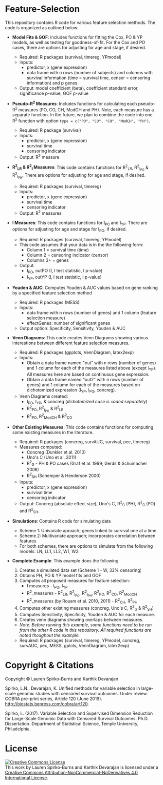 # Feature-Selection
This repository contains R code for various feature selection methods. The code is organized as outlined below.

* **Model Fits & GOF**: Includes functions for fitting the Cox, PO & YP models, as well as testing for goodness-of-fit.  For the Cox and PO cases, there are options for adjusting for age and stage, if desired. 
  * Required: R packages (survival, timereg, YPmodel)
  * Inputs: 
    * predictor, x (gene expression)
    * data frame with n rows (number of subjects) and columns with survival information (time = survival time, censor = censoring information) and p genes   
  * Output: model coefficient (beta), coefficient standard error, significance p-value, GOF p-value
  
* **Pseudo-R<sup>2</sup> Measures**: Includes functions for calculating each pseudo-R<sup>2</sup> measures (PO, CO, CH, ModCH and PH).  Note, each measure has a separate function.  In the future, we plan to combine the code into one R<sup>2</sup> function with option `type = c("PO", "CO", "CH", "ModCH", "PH")`. 
  * Required: R package (survival)
  * Inputs: 
    * predictor, x (gene expression)
    * survival time
    * censoring indicator
  * Output: R<sup>2</sup> measure
  
* **R<sup>2</sup><sub>LR</sub> & R<sup>2</sup><sub>I</sub> Measures**: This code contains functions for R<sup>2</sup><sub>LR</sub>, R<sup>2</sup><sub>I<sub>PO</sub></sub> & R<sup>2</sup><sub>I<sub>PH</sub></sub>. There are options for adjusting for age and stage, if desired.
  * Required: R packages (survival, timereg)
  * Inputs: 
    * predictor, x (gene expression)
    * survival time
    * censoring indicator
  * Output: R<sup>2</sup> measures
  
* **I Measures**: This code contains functions for I<sub>PO</sub> and I<sub>YP</sub>. There are options for adjusting for age and stage for I<sub>PO</sub>, if desired.
  * Required: R packages (survival, timereg, YPmodel)
  * This code assumes that your data is in the the following form:
    * Column 1 = survival time (time)
    * Column 2 = censoring indicator (censor)
    * Columns 3+ = genes
  * Output: 
    * I<sub>PO</sub>, outPO (I, I test statistic, I p-value)
    * I<sub>YP</sub>, outYP (I, I test statistic, I p-value)
  
* **Youden & AUC**: Computes Youden & AUC values based on gene ranking by a specified feature selection method
  * Required: R packages (MESS)
  * Inputs: 
    * data frame with n rows (number of genes) and 1 column (feature selection measure)
    * effectGenes: number of significant genes
  * Output option: Specificity, Sensitivity, Youden & AUC 

* **Venn Diagrams**: This code creates Venn Diagrams showing various interestions between different feature selection measures.
  * Required: R packages (gpplots, VennDiagram, latex2exp)
  * Inputs: 
    * Obtain a data frame named "out" with n rows (number of genes) and	1 column for each of the measures listed above (except I<sub>YP</sub>). All measures here are based on continuous gene expression. 
    * Obtain a data frame named "out2" with n rows (number of genes) and 1 column for each of the measures based on dichotomized expression (I<sub>YP</sub>, I<sub>PO</sub>, concreg). 
  * Venn Diagrams created: 
    * I<sub>PO</sub>, I<sub>YP</sub>, & concreg (*dichotomized case is coded separately*)
    * R<sup>2</sup><sub>PO</sub>, R<sup>2</sup><sub>I<sub>PO</sub></sub> & R<sup>2</sup><sub>LR</sub> 
    * R<sup>2</sup><sub>PO</sub>, R<sup>2</sup><sub>ModCH</sub> & R<sup>2</sup><sub>CO</sub>
    
* **Other Existing Measures**: This code contains functions for computing some existing measures in the literature.
  * Required: R packages (concreg, survAUC, survival, pec, timereg)
  * Measures computed:
    * Concreg (Dunkler et al. 2010)
    * Uno's C (Uno et al. 2011)
    * R<sup>2</sup><sub>G</sub> - PH & PO cases (Graf et al. 1999; Gerds & Schumacher 2006)
    * R<sup>2</sup><sub>SH</sub> (Schemper & Henderson 2000)
  * Inputs: 
    * predictor, x (gene expression)
    * survival time
    * censoring indicator
  * Output: Concreg (absolute effect size), Uno's C, R<sup>2</sup><sub>G</sub> (PH), R<sup>2</sup><sub>G</sub> (PO) and R<sup>2</sup><sub>SH</sub>.
    
* **Simulations**: Contains R code for simulating data
  * Scheme 1: Univariate aproach; genes linked to survival one at a time
  * Scheme 2: Multivariate approach; incorporates correlation between features
  * For both schemes, there are options to simulate from the following models: LN, LL1, LL2, W1, W2

* **Complete Example**: This example does the following
  1. Creates a simulated data set (Scheme 1 - W, 33% censoring)
  2. Obtains PH, PO & YP model fits and GOF
  3. Computes all proposed measures for feature selection:
     * I measures - I<sub>PO</sub>, I<sub>YP</sub>
     * R<sup>2</sup>_measures - R<sup>2</sup><sub>LR</sub>, R<sup>2</sup><sub>I<sub>PO</sub></sub>, R<sup>2</sup><sub>I<sub>PH</sub></sub>, R<sup>2</sup><sub>PO</sub>, R<sup>2</sup><sub>CO</sub>, R<sup>2</sup><sub>ModCH</sub>
     * R<sup>2</sup>_measures (by Rouam et al. 2010, 2011) - R<sup>2</sup><sub>CH</sub>, R<sup>2</sup><sub>PH</sub>
 	4.  Computes other existing measures (concreg, Uno's C, R<sup>2</sup><sub>G</sub> & R<sup>2</sup><sub>SH</sub>)
 	5.  Computes Sensitivity, Specificity, Youden & AUC for each measure.
 	6.  Creates venn diagrams showing overlaps between measures.
  
  * *Note:  Before running this example, some functions need to be run from the other R code in this repository.  All required functions are noted thoughout the example.*
  * Required: R packages (survival, timereg, YPmodel, concreg, survAUC, pec, MESS, gplots, VennDiagram, latex2exp)

  
# Copyright & Citations
Copyright © Lauren Spirko-Burns and Karthik Devarajan 

Spirko, L.N., Devarajan, K. Unified methods for variable selection in large-scale genomic studies with censored survival outcomes. Under review. COBRA pre-print series, Article 120 (June 2019). http://biostats.bepress.com/cobra/art120. 

Spirko, L. (2017). Variable Selection and Supervised Dimension Reduction for Large-Scale Genomic Data with Censored Survival Outcomes. Ph.D. Dissertation. Department of Statistical Science, Temple University, Philadelphia.

# License
<a rel="license" href="http://creativecommons.org/licenses/by-nc-nd/4.0/"><img alt="Creative Commons License" style="border-width:0" src="https://i.creativecommons.org/l/by-nc-nd/4.0/88x31.png" /></a><br />This work by <span xmlns:cc="http://creativecommons.org/ns#" property="cc:attributionName">Lauren Spirko-Burns and Karthik Devarajan</span> is licensed under a <a rel="license" href="http://creativecommons.org/licenses/by-nc-nd/4.0/">Creative Commons Attribution-NonCommercial-NoDerivatives 4.0 International License</a>.

# 
